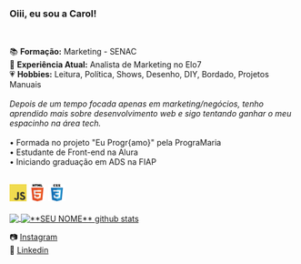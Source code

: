 ### Oiii, eu sou a Carol! 
<br>

📚 **Formação:** Marketing - SENAC
<br>
💼 **Experiência Atual:** Analista de Marketing no Elo7<br>
💗 **Hobbies:** Leitura, Política, Shows, Desenho, DIY, Bordado, Projetos Manuais<br>
<br>
<em>Depois de um tempo focada apenas em marketing/negócios, tenho aprendido mais sobre desenvolvimento web e sigo tentando ganhar o meu espacinho na área tech.</em><br>
<br>
• Formada no projeto "Eu Progr{amo}" pela PrograMaria<br>
• Estudante de Front-end na Alura<br>
• Iniciando graduação em ADS na FIAP<br>
<br>

<code><img height="30" src="https://raw.githubusercontent.com/github/explore/80688e429a7d4ef2fca1e82350fe8e3517d3494d/topics/javascript/javascript.png"></code>
<code><img height="30" src="https://raw.githubusercontent.com/github/explore/80688e429a7d4ef2fca1e82350fe8e3517d3494d/topics/html/html.png"></code>
<code><img height="30" src="https://raw.githubusercontent.com/github/explore/80688e429a7d4ef2fca1e82350fe8e3517d3494d/topics/css/css.png"></code><br>
<br>
<a href="https://github.com/carolinwq">
  <img align="center" src="https://github-readme-stats.vercel.app/api/top-langs/?username=carolinwq&theme=dracula&hide_langs_below=1" />
</a>
<a href="https://github.com/carolinwq">
 <img align="center" src="https://github-readme-stats.vercel.app/api?username=carolinwq&show_icons=true&theme=dracula&line_height=27" alt="**SEU NOME** github stats"/>
</a>
<br>

📷 <a href="https://www.instagram.com/carolinwq/">Instagram</a><br>
👔 <a href="https://www.linkedin.com/in/carolalambert/">Linkedin</a>
